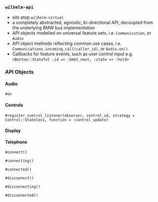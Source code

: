 ### `wilhelm-api`
- sits atop `wilhelm-virtual`
- a completely abstracted, agnostic, bi-directional API, decoupled from the underlying BMW bus implementation
- API objects modelled on universal feature sets, i.e. `Communication`, or `Audio`
- API object methods reflecting common use cases, i.e. `Communications.incoming_call(caller_id)`, or `Audio.on()`
- Callbacks for feature events, such as user control input e.g. `<Button::Stateful :id => :bmbt_next, :state => :hold>`

### API Objects

#### Audio

    #on

#### Controls

    #register_control_listener(observer, control_id, strategy = Control::Stateless, function = :control_update)

#### Display

#### Telephone

    #connect()

    #connecting()

    #connected()

    #disconnect()

    #disconnecting()

    #disconnected()

